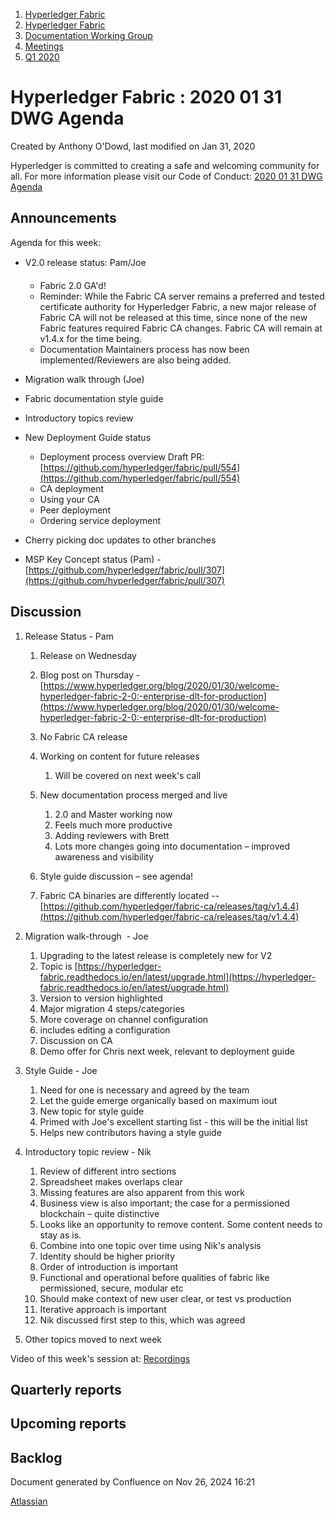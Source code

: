 1. [Hyperledger Fabric](index.html)
2. [Hyperledger Fabric](Hyperledger-Fabric_22839309.html)
3. [Documentation Working Group](Documentation-Working-Group_22839782.html)
4. [Meetings](Meetings_22839778.html)
5. [Q1 2020](Q1-2020_22841524.html)

# Hyperledger Fabric : 2020 01 31 DWG Agenda

Created by Anthony O'Dowd, last modified on Jan 31, 2020

Hyperledger is committed to creating a safe and welcoming community for all. For more information please visit our Code of Conduct: [2020 01 31 DWG Agenda](2020-01-31-DWG-Agenda_22841597.html)

## Announcements

Agenda for this week:

- V2.0 release status: Pam/Joe
  
  - Fabric 2.0 GA'd!
  - Reminder: While the Fabric CA server remains a preferred and tested certificate authority for Hyperledger Fabric, a new major release of Fabric CA will not be released at this time, since none of the new Fabric features required Fabric CA changes. Fabric CA will remain at v1.4.x for the time being.
  - Documentation Maintainers process has now been implemented/Reviewers are also being added.
- Migration walk through (Joe)
- Fabric documentation style guide
- Introductory topics review
- New Deployment Guide status
  
  - Deployment process overview Draft PR: [https://github.com/hyperledger/fabric/pull/554](https://github.com/hyperledger/fabric/pull/554)
  - CA deployment
  - Using your CA
  - Peer deployment
  - Ordering service deployment
- Cherry picking doc updates to other branches
- MSP Key Concept status (Pam) - [https://github.com/hyperledger/fabric/pull/307](https://github.com/hyperledger/fabric/pull/307)

## Discussion

1. Release Status - Pam
   
   1. Release on Wednesday
   2. Blog post on Thursday - [https://www.hyperledger.org/blog/2020/01/30/welcome-hyperledger-fabric-2-0:-enterprise-dlt-for-production](https://www.hyperledger.org/blog/2020/01/30/welcome-hyperledger-fabric-2-0:-enterprise-dlt-for-production)
   3. No Fabric CA release
   4. Working on content for future releases
      
      1. Will be covered on next week's call
   5. New documentation process merged and live
      
      1. 2.0 and Master working now
      2. Feels much more productive
      3. Adding reviewers with Brett
      4. Lots more changes going into documentation – improved awareness and visibility
   6. Style guide discussion – see agenda!
   7. Fabric CA binaries are differently located -- [https://github.com/hyperledger/fabric-ca/releases/tag/v1.4.4](https://github.com/hyperledger/fabric-ca/releases/tag/v1.4.4)
2. Migration walk-through  - Joe
   
   1. Upgrading to the latest release is completely new for V2
   2. Topic is [https://hyperledger-fabric.readthedocs.io/en/latest/upgrade.html](https://hyperledger-fabric.readthedocs.io/en/latest/upgrade.html)
   3. Version to version highlighted
   4. Major migration 4 steps/categories
   5. More coverage on channel configuration
   6. includes editing a configuration
   7. Discussion on CA
   8. Demo offer for Chris next week, relevant to deployment guide
3. Style Guide - Joe
   
   1. Need for one is necessary and agreed by the team
   2. Let the guide emerge organically based on maximum iout
   3. New topic for style guide
   4. Primed with Joe's excellent starting list - this will be the initial list
   5. Helps new contributors having a style guide
4. Introductory topic review - Nik
   
   01. Review of different intro sections
   02. Spreadsheet makes overlaps clear
   03. Missing features are also apparent from this work
   04. Business view is also important; the case for a permissioned blockchain – quite distinctive
   05. Looks like an opportunity to remove content. Some content needs to stay as is.
   06. Combine into one topic over time using Nik's analysis
   07. Identity should be higher priority
   08. Order of introduction is important
   09. Functional and operational before qualities of fabric like permissioned, secure, modular etc
   10. Should make context of new user clear, or test vs production
   11. Iterative approach is important
   12. Nik discussed first step to this, which was agreed
5. Other topics moved to next week

Video of this week's session at: [Recordings](https://lf-hyperledger.atlassian.net/wiki/display/fabric/Recordings)

## Quarterly reports

## Upcoming reports

## Backlog

Document generated by Confluence on Nov 26, 2024 16:21

[Atlassian](http://www.atlassian.com/)
